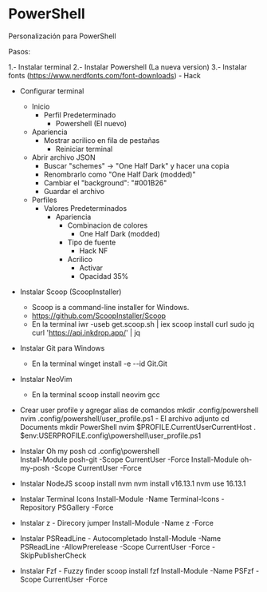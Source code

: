 # PowerShell
Personalización para PowerShell

Pasos:

1.- Instalar terminal
2.- Instalar Powershell (La nueva version)
3.- Instalar fonts (https://www.nerdfonts.com/font-downloads)
	- Hack 
- Configurar terminal
	- Inicio
		- Perfil Predeterminado
			- Powershell (El nuevo)
	- Apariencia
		- Mostrar acrilico en fila de pestañas
			- Reiniciar terminal
	- Abrir archivo JSON
		- Buscar "schemes" -> "One Half Dark" y hacer una copia
		- Renombrarlo como "One Half Dark (modded)"
		- Cambiar el "background": "#001B26"
		- Guardar el archivo
	- Perfiles
		- Valores Predeterminados
			- Apariencia
				- Combinacion de colores
					- One Half Dark (modded)
				- Tipo de fuente
					- Hack NF
				- Acrilico
					- Activar
					- Opacidad 35%

- Instalar Scoop (ScoopInstaller)
	- Scoop is a command-line installer for Windows.
	- https://github.com/ScoopInstaller/Scoop
	- En la terminal
		iwr -useb get.scoop.sh | iex
		scoop install curl sudo jq
		curl 'https://api.inkdrop.app/' | jq
		
- Instalar Git para Windows
	- En la terminal
		winget install -e --id Git.Git

- Instalar NeoVim
	- En la terminal
		scoop install neovim gcc
	
- Crear user profile y agregar alias de comandos
	mkdir .config/powershell
	nvim .config/powershell/user_profile.ps1
		- El archivo adjunto
	cd Documents
	mkdir PowerShell
	nvim $PROFILE.CurrentUserCurrentHost
		. $env:USERPROFILE\.config\powershell\user_profile.ps1
- Instalar Oh my posh
	cd .config\powershell\
	Install-Module posh-git -Scope CurrentUser -Force
	Install-Module oh-my-posh -Scope CurrentUser -Force

- Instalar NodeJS
	scoop install nvm
	nvm install v16.13.1
	nvm use 16.13.1

- Instalar Terminal Icons
	Install-Module -Name Terminal-Icons -Repository PSGallery -Force

- Instalar z - Direcory jumper
	Install-Module -Name z -Force

- Instalar PSReadLine - Autocompletado
	Install-Module -Name PSReadLine -AllowPrerelease -Scope CurrentUser -Force -SkipPublisherCheck
- Instalar Fzf - Fuzzy finder
	scoop install fzf
        Install-Module -Name PSFzf -Scope CurrentUser -Force


